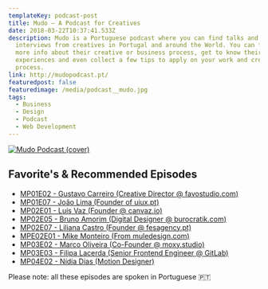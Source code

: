 ```yaml
---
templateKey: podcast-post
title: Mudo — A Podcast for Creatives
date: 2018-03-22T10:37:41.533Z
description: Mudo is a Portuguese podcast where you can find talks and
  interviews from creatives in Portugal and around the World. You can find out
  more info about their creative or business process, get to know their
  experiences and even collect a few tips to apply on your work and creative
  process.
link: http://mudopodcast.pt/
featuredpost: false
featuredimage: /media/podcast__mudo.jpg
tags:
  - Business
  - Design
  - Podcast
  - Web Development
---
```

[![Mudo Podcast (cover)](/media/podcast__mudo.jpg)](http://mudopodcast.pt/ "Go to Mudo's Podcast website")

## Favorite's & Recommended Episodes

* [MP01E02 - Gustavo Carreiro (Creative Director @ favostudio.com)](http://mudopodcast.pt/mp01e02-gustavo-carreiro)
* [MP01E07 - João Lima (Founder of uiux.pt)](http://mudopodcast.pt/mp01e07-joao-lima)
* [MP02E01 - Luís Vaz (Founder @ canvaz.io)](http://mudopodcast.pt/mp02e01-luis-vaz)
* [MP02E05 - Bruno Amorim (Digital Designer @ burocratik.com)](http://mudopodcast.pt/mp02e05-bruno-amorim)
* [MP02E07 - Liliana Castro (Founder @ fesagency.pt)](http://mudopodcast.pt/mp02e07-liliana-castro)
* [MPE02E01 - Mike Monteiro (From muledesign.com)](http://mudopodcast.pt/mpe02e01-mike-monteiro)
* [MP03E02 - Marco Oliveira (Co-Founder @ moxy.studio)](http://mudopodcast.pt/mp03e02-marco-oliveira)
* [MP03E03 - Filipa Lacerda (Senior Frontend Engineer @ GitLab)](http://mudopodcast.pt/mp03e03-filipa-lacerda)
* [MP04E02 - Nídia Dias (Motion Designer)](http://mudopodcast.pt/mp04e02-nidia-dias)

Please note: all these episodes are spoken in Portuguese 🇵🇹